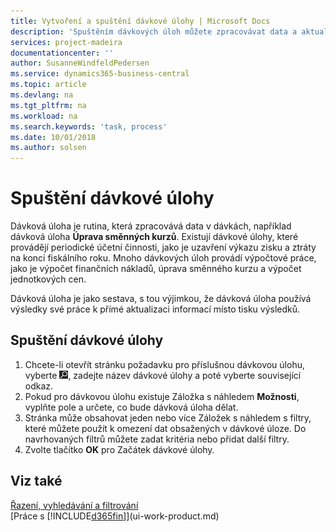 ```yaml
---
title: Vytvoření a spuštění dávkové úlohy | Microsoft Docs
description: 'Spuštěním dávkových úloh můžete zpracovávat data a aktualizovat informace, například provádět pravidelné účetní činnosti nebo provádět výpočty.'
services: project-madeira
documentationcenter: ''
author: SusanneWindfeldPedersen
ms.service: dynamics365-business-central
ms.topic: article
ms.devlang: na
ms.tgt_pltfrm: na
ms.workload: na
ms.search.keywords: 'task, process'
ms.date: 10/01/2018
ms.author: solsen
---
```

# <a name="run-batch-jobs"></a>Spuštění dávkové úlohy
Dávková úloha je rutina, která zpracovává data v dávkách, například dávková úloha **Úprava směnných kurzů**. Existují dávkové úlohy, které provádějí periodické účetní činnosti, jako je uzavření výkazu zisku a ztráty na konci fiskálního roku. Mnoho dávkových úloh provádí výpočtové práce, jako je výpočet finančních nákladů, úprava směnného kurzu a výpočet jednotkových cen.

Dávková úloha je jako sestava, s tou výjimkou, že dávková úloha používá výsledky své práce k přímé aktualizaci informací místo tisku výsledků.

## <a name="to-run-a-batch-job"></a>Spuštění dávkové úlohy
1. Chcete-li otevřít stránku požadavku pro příslušnou dávkovou úlohu, vyberte ![Žárovku, která otevře ikonu Řekněte mi](media/ui-search/search_small.png "Řekněte mi co chcete udělat"), zadejte název dávkové úlohy a poté vyberte související odkaz.
2. Pokud pro dávkovou úlohu existuje Záložka s náhledem **Možnosti**, vyplňte pole a určete, co bude dávková úloha dělat.
3. Stránka může obsahovat jeden nebo více Záložek s náhledem s filtry, které můžete použít k omezení dat obsažených v dávkové úloze. Do navrhovaných filtrů můžete zadat kritéria nebo přidat další filtry.
4. Zvolte tlačítko **OK** pro Začátek dávkové úlohy.

## Viz také

[Řazení, vyhledávání a filtrování](ui-enter-criteria-filters.md)  
[Práce s [!INCLUDE[d365fin](includes/d365fin_md.md)]](ui-work-product.md)
